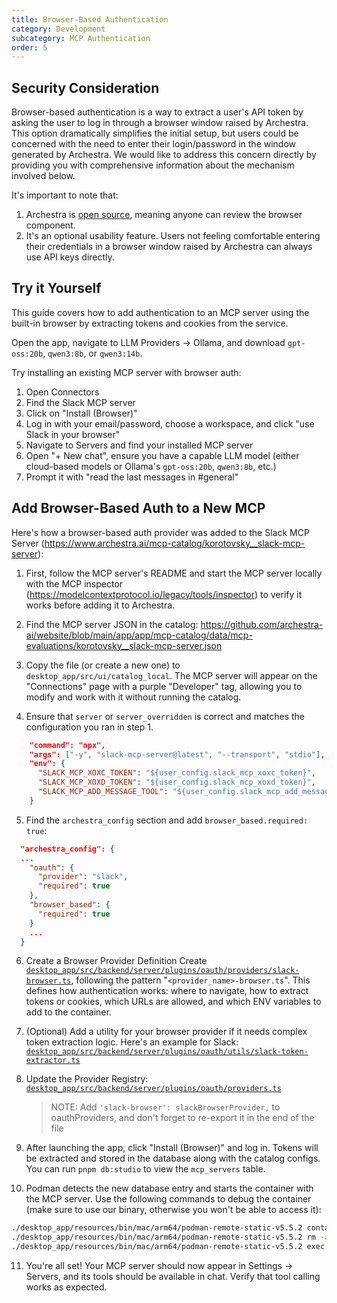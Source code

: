 ```yaml
---
title: Browser-Based Authentication
category: Development
subcategory: MCP Authentication
order: 5
---
```


## Security Consideration

Browser-based authentication is a way to extract a user's API token by asking the user to log in through a browser window raised by Archestra. This option dramatically simplifies the initial setup, but users could be concerned with the need to enter their login/password in the window generated by Archestra. We would like to address this concern directly by providing you with comprehensive information about the mechanism involved below.

It's important to note that:

1. Archestra is [open source](https://github.com/archestra-ai/archestra), meaning anyone can review the browser component.
2. It's an optional usability feature. Users not feeling comfortable entering their credentials in a browser window raised by Archestra can always use API keys directly.

## Try it Yourself

This guide covers how to add authentication to an MCP server using the built-in browser by extracting tokens and cookies from the service.

Open the app, navigate to LLM Providers → Ollama, and download `gpt-oss:20b`, `qwen3:8b`, or `qwen3:14b`.

Try installing an existing MCP server with browser auth:

1. Open Connectors
2. Find the Slack MCP server
3. Click on "Install (Browser)"
4. Log in with your email/password, choose a workspace, and click "use Slack in your browser"
5. Navigate to Servers and find your installed MCP server
6. Open "+ New chat", ensure you have a capable LLM model (either cloud-based models or Ollama's `gpt-oss:20b`, `qwen3:8b`, etc.)
7. Prompt it with "read the last messages in #general"

## Add Browser-Based Auth to a New MCP

Here's how a browser-based auth provider was added to the Slack MCP Server (https://www.archestra.ai/mcp-catalog/korotovsky__slack-mcp-server):

1. First, follow the MCP server's README and start the MCP server locally with the MCP inspector (https://modelcontextprotocol.io/legacy/tools/inspector) to verify it works before adding it to Archestra.

2. Find the MCP server JSON in the catalog: https://github.com/archestra-ai/website/blob/main/app/app/mcp-catalog/data/mcp-evaluations/korotovsky__slack-mcp-server.json

3. Copy the file (or create a new one) to `desktop_app/src/ui/catalog_local`. The MCP server will appear on the "Connections" page with a purple "Developer" tag, allowing you to modify and work with it without running the catalog.

4. Ensure that `server` or `server_overridden` is correct and matches the configuration you ran in step 1.

```json
    "command": "npx",
    "args": ["-y", "slack-mcp-server@latest", "--transport", "stdio"],
    "env": {
      "SLACK_MCP_XOXC_TOKEN": "${user_config.slack_mcp_xoxc_token}",
      "SLACK_MCP_XOXD_TOKEN": "${user_config.slack_mcp_xoxd_token}",
      "SLACK_MCP_ADD_MESSAGE_TOOL": "${user_config.slack_mcp_add_message_tool}"
    }
```

5. Find the `archestra_config` section and add `browser_based.required: true`:

```json
  "archestra_config": {
  ...
    "oauth": {
      "provider": "slack",
      "required": true
    },
    "browser_based": {
      "required": true
    }
    ...
  }
```

6. Create a Browser Provider Definition
   Create [`desktop_app/src/backend/server/plugins/oauth/providers/slack-browser.ts`](https://github.com/archestra-ai/archestra/blob/main/desktop_app/src/backend/server/plugins/oauth/providers/slack-browser.ts), following the pattern "`<provider_name>-browser.ts`". This defines how authentication works: where to navigate, how to extract tokens or cookies, which URLs are allowed, and which ENV variables to add to the container.
7. (Optional) Add a utility for your browser provider if it needs complex token extraction logic. Here's an example for Slack: [`desktop_app/src/backend/server/plugins/oauth/utils/slack-token-extractor.ts`](https://github.com/archestra-ai/archestra/blob/main/desktop_app/src/backend/server/plugins/oauth/utils/slack-token-extractor.ts)
8. Update the Provider Registry: [`desktop_app/src/backend/server/plugins/oauth/providers.ts`](https://github.com/archestra-ai/archestra/blob/main/desktop_app/src/backend/server/plugins/oauth/providers.ts)

   > NOTE: Add `'slack-browser': slackBrowserProvider,` to oauthProviders, and don't forget to re-export it in the end of the file

9. After launching the app, click "Install (Browser)" and log in. Tokens will be extracted and stored in the database along with the catalog configs. You can run `pnpm db:studio` to view the `mcp_servers` table.

10. Podman detects the new database entry and starts the container with the MCP server. Use the following commands to debug the container (make sure to use our binary, otherwise you won't be able to access it):

```bash
./desktop_app/resources/bin/mac/arm64/podman-remote-static-v5.5.2 container ls --all
./desktop_app/resources/bin/mac/arm64/podman-remote-static-v5.5.2 rm -a -f
./desktop_app/resources/bin/mac/arm64/podman-remote-static-v5.5.2 exec -it CONTAINER_ID sh
```

11. You're all set! Your MCP server should now appear in Settings → Servers, and its tools should be available in chat. Verify that tool calling works as expected.
